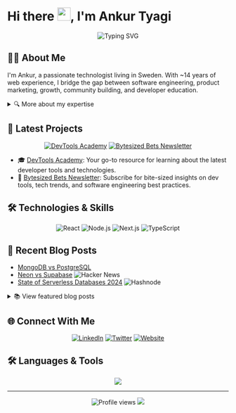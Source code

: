 # Hi there <img src="https://raw.githubusercontent.com/MartinHeinz/MartinHeinz/master/wave.gif" width="30px">, I'm Ankur Tyagi

<div align="center">
  <img src="https://readme-typing-svg.herokuapp.com?font=Fira+Code&pause=1000&color=2E8DF7&background=98FF3500&center=true&vCenter=true&width=500&lines=Full-Stack+Developer;Technical+Writer;Developer+Advocate;Community+Builder;DevTools+Enthusiast" alt="Typing SVG" />
</div>

## 👨‍💻 About Me

I'm Ankur, a passionate technologist living in Sweden. With ~14 years of web experience, I bridge the gap between software engineering, product marketing, growth, community building, and developer education.

<details>
<summary>🔍 More about my expertise</summary>

- 🌐 Developing, testing, and deploying web apps
- 🧑‍🏫 Coaching budding developers
- ✍️ Creating high-quality technical content
- 🚀 Product marketing and community outreach
- 🛠️ Exploring and reviewing developer tools

While I enjoyed being an engineer, my true passion lies in the entire process: coding, designing, developing, writing and then marketing about it.

From 2020 I've become increasingly interested in technical writing and have had multiple articles published on well known publications such as

- [FreeCodeCamp](https://www.freecodecamp.org/news/author/theankurtyagi/)
- [DevTo](https://dev.to/tyaga001)
- [Hackernoon](https://hackernoon.com/u/theankurtyagi)
- [Hashnode](https://hashnode.com/@TheAnkurTyagi)

</details>

## 🚀 Latest Projects

<div align="center">

[![DevTools Academy](https://img.shields.io/badge/DevTools_Academy-4285F4?style=for-the-badge&logo=google-chrome&logoColor=white)](https://www.devtoolsacademy.com/)
[![Bytesized Bets Newsletter](https://img.shields.io/badge/Bytesized_Bets-FFA500?style=for-the-badge&logo=substack&logoColor=white)](https://bytesizedbets.com/)

</div>

- 🎓 [DevTools Academy](https://www.devtoolsacademy.com/): Your go-to resource for learning about the latest developer tools and technologies.
- 📰 [Bytesized Bets Newsletter](https://bytesizedbets.com/): Subscribe for bite-sized insights on dev tools, tech trends, and software engineering best practices.

## 🛠️ Technologies & Skills

<div align="center">

![React](https://img.shields.io/badge/-React-61DAFB?style=for-the-badge&logo=react&logoColor=black)
![Node.js](https://img.shields.io/badge/-Node.js-339933?style=for-the-badge&logo=node.js&logoColor=white)
![Next.js](https://img.shields.io/badge/-Next.js-000000?style=for-the-badge&logo=next.js&logoColor=white)
![TypeScript](https://img.shields.io/badge/-TypeScript-3178C6?style=for-the-badge&logo=typescript&logoColor=white)

</div>

## 📝 Recent Blog Posts

- [MongoDB vs PostgreSQL](https://www.devtoolsacademy.com/blog/mongoDB-vs-postgreSQL)
- [Neon vs Supabase](https://www.devtoolsacademy.com/blog/neon-vs-supabase) ![Hacker News](https://img.shields.io/badge/featured-Hacker%20News-orange)
- [State of Serverless Databases 2024](https://www.devtoolsacademy.com/blog/state-of-databases-2024) ![Hashnode](https://img.shields.io/badge/featured-Hashnode-blue)

<details>
<summary>📚 View featured blog posts</summary>

1. [How to Create a Blog with Next.js and Firebase](https://theankurtyagi.com/how-to-create-blog-with-nextjs-and-firebase/)
2. [Getting Started with Appwrite](https://theankurtyagi.com/appwrite/)
3. [Building a Notes App with React and Supabase](https://theankurtyagi.com/notes-app-react-supabase/)
4. [Understanding React Hooks](https://theankurtyagi.com/react-hooks/)
5. [React State Management: A Complete In-Depth Look](https://theankurtyagi.com/react-state-management-a-complete-in-depth-look-at-hooks-context-api-and-redux/)
6. [Build a Review App with Hygraph and React](https://theankurtyagi.com/build-review-app-hygraph-react/)
7. [Next.js vs React: Choosing the Right Framework](https://theankurtyagi.com/nextjs-vs-react/)
8. [A Startup's Guide to Technical Content Creation](https://theankurtyagi.com/a-startups-guide-to-technical-content-creation/)
9. [Deploying LLMs with MindsDB and OpenAI: A Step-by-Step Guide](https://theankurtyagi.com/a-step-by-step-guide-for-deploying-llms-with-mindsdb-and-openai/)
10. [Building Scalable Microservices with Amplication, GraphQL, MongoDB, and Kafka](https://theankurtyagi.com/building-scalable-microservices-with-amplication-graphql-mongodb-and-kafka/)
11. [Creating a Next.js eCommerce Store with Medusa](https://theankurtyagi.com/use-medusa-to-create-a-next-js-ecommerce-store/)
12. [Building a Secure E-Commerce App with SuperTokens and Hasura GraphQL](https://theankurtyagi.com/build-a-secure-e-commerce-app-with-supertokens-and-hasura-graphql/)
13. [Using HarperDB Custom Functions with Your React App](https://theankurtyagi.com/how-to-use-harperdb-custom-functions-with-your-react-app/)

[View all blog posts](https://theankurtyagi.com/blog)

</details>

## 🌐 Connect With Me

<div align="center">
  
[![LinkedIn](https://img.shields.io/badge/LinkedIn-0077B5?style=for-the-badge&logo=linkedin&logoColor=white)](https://linkedin.com/in/TheAnkurTyagi)
[![Twitter](https://img.shields.io/badge/Twitter-1DA1F2?style=for-the-badge&logo=twitter&logoColor=white)](https://twitter.com/TheAnkurTyagi)
[![Website](https://img.shields.io/badge/Website-4285F4?style=for-the-badge&logo=google-chrome&logoColor=white)](https://theankurtyagi.com/)

</div>

## 🛠️ Languages & Tools

<div align="center">
  <img src="https://skillicons.dev/icons?i=html,css,js,ts,react,vue,nextjs,nodejs,express,python,php,laravel,mysql,postgres,mongodb,docker&perline=8" />
</div>

---

<div align="center">
  <img src="https://komarev.com/ghpvc/?username=tyaga001&color=blueviolet" alt="Profile views" />
  <a href="https://www.buymeacoffee.com/ankurtyagi"><img src="https://img.buymeacoffee.com/button-api/?text=Buy me a coffee&emoji=☕&slug=theankurtyagi&button_colour=FFDD00&font_colour=000000&font_family=Cookie&outline_colour=000000&coffee_colour=ffffff" /></a>
</div>
